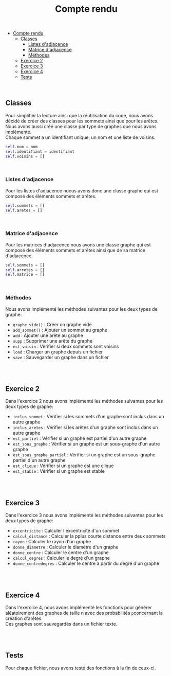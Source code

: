 <center>

<link href="style.css" rel="stylesheet"></link>

# Compte rendu

</center>

<br>

- [Compte rendu](#compte-rendu)
  - [Classes](#classes)
    - [Listes d'adjacence](#listes-dadjacence)
    - [Matrice d'adjacence](#matrice-dadjacence)
    - [Méthodes](#méthodes)
  - [Exercice 2](#exercice-2)
  - [Exercice 3](#exercice-3)
  - [Exercice 4](#exercice-4)
  - [Tests](#tests)


<br>

## Classes 

Pour simplifier la lecture ainsi que la réutilisation du code, nous avons décidé de créer des classes pour les sommets ainsi que pour les arêtes. Nous avons aussi créé une classe par type de graphes que nous avons implémenté.  
Chaque sommet a un identifiant unique, un nom et une liste de voisins.

```py
self.nom = nom
self.identifiant = identifiant
self.voisins = []
```

<br>

### Listes d'adjacence

Pour les listes d'adjacence noous avons donc une classe graphe qui est composé des éléments sommets et arêtes.

```py
self.sommets = []
self.aretes = []
```

<br>

### Matrice d'adjacence

Pour les matrices d'adjacence nous avons une classe graphe qui est composé des éléments sommets et arêtes ainsi que de sa matrice d'adjacence.

```py
self.sommets = []
self.arretes = []
self.matrice = []
```

<br>

### Méthodes 

Nous avons implémenté les méthodes suivantes pour les deux types de graphe:
- `graphe_vide()` : Créer un graphe vide
- `add_sommet()` : Ajouter un sommet au graphe
- `add` : Ajouter une arête au graphe
- `supp` : Supprimer une arête du graphe
- `est_voisin` : Vérifier si deux sommets sont voisins
- `load` : Charger un graphe depuis un fichier
- `save` : Sauvegarder un graphe dans un fichier


<br>
<br>

## Exercice 2

Dans l'exercice 2 nous avons implémenté les méthodes suivantes pour les deux types de graphe:
- `inclus_sommet` : Vérifier si les sommets d'un graphe sont inclus dans un autre graphe
- `inclus_aretes` : Vérifier si les arêtes d'un graphe sont inclus dans un autre graphe
- `est_partiel` : Vérifier si un graphe est partiel d'un autre graphe
- `est_sous_graphe` : Vérifier si un graphe est un sous-graphe d'un autre graphe
- `est_sous_graphe_partiel` : Vérifier si un graphe est un sous-graphe partiel d'un autre graphe
- `est_clique` : Vérifier si un graphe est une clique
- `est_stable` : Vérifier si un graphe est stable

<br>
<br>

## Exercice 3

Dans l'exercice 3 nous avons implémenté les méthodes suivantes pour les deux types de graphe:
- `excentricite` : Calculer l'excentricité d'un sommet
- `calcul_distance` : Calculer la pplus courte distance entre deux sommets
- `rayon` : Calculer le rayon d'un graphe
- `donne_diametre` : Calculer le diamètre d'un graphe
- `donne_centre` : Calculer le centre d'un graphe
- `calcul_degres` : Calculer le degré d'un graphe
- `donne_centredegres` : Calculer le centre à partir du degré d'un graphe

<br>
<br>

## Exercice 4

Dans l'exercice 4, nous avons implémenté les fonctions pour générer aléatoirement des graphes de taille n avec des probabilités `p`concernant la création d'arêtes.  
Ces graphes sont sauvegardés dans un fichier texte.

<br>
<br>

## Tests

Pour chaque fichier, nous avons testé des fonctions à la fin de ceux-ci.